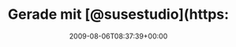 ---
retweeted: false
source: <a href="http://twitter.com" rel="nofollow">Twitter Web Client</a>
entities:
  hashtags:
  - text: symfony
    indices:
    - '41'
    - '49'
  symbols: []
  user_mentions:
  - name: studioexpress
    screen_name: susestudio
    indices:
    - '11'
    - '22'
    id_str: '17414609'
    id: '17414609'
  urls: []
display_text_range:
- '0'
- '95'
favorite_count: '0'
id_str: '3163531213'
truncated: false
retweet_count: '0'
id: '3163531213'
created_at: Thu Aug 06 08:37:39 +0000 2009
favorited: false
full_text: 'Gerade mit [@susestudio](https://twitter.com/susestudio) in 3 Minuten
  eine #symfony Appliance fertiggeklickt. Schwer beeindruckt.'
lang: de
tags:
- symfony
- pesos:twitter
date: '2009-08-06T08:37:39+00:00'
src: https://twitter.com/bascht/status/3163531213
original_url: https://twitter.com/bascht/status/3163531213
type: twitter_tweet
text: 'Gerade mit [@susestudio](https://twitter.com/susestudio) in 3 Minuten eine
  #symfony Appliance fertiggeklickt. Schwer beeindruckt.'
title: 'Gerade mit [@susestudio](https:'

---